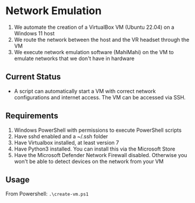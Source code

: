# Network Emulation
1. We automate the creation of a VirtualBox VM (Ubuntu 22.04) on a Windows 11 host
2. We route the network between the host and the VR headset through the VM
3. We execute network emulation software (MahiMahi) on the VM to emulate networks that we don't have in hardware

## Current Status
* A script can automatically start a VM with correct network configurations and internet access. The VM can be accessed via SSH.

## Requirements
1. Windows PowerShell with permissions to execute PowerShell scripts
2. Have sshd enabled and a ~/.ssh folder
3. Have Virtualbox installed, at least version 7
4. Have Python3 installed. You can install this via the Microsoft Store
5. Have the Microsoft Defender Network Firewall disabled. Otherwise you won't be able to detect devices on the network from your VM

## Usage
From Powershell: `.\create-vm.ps1`
